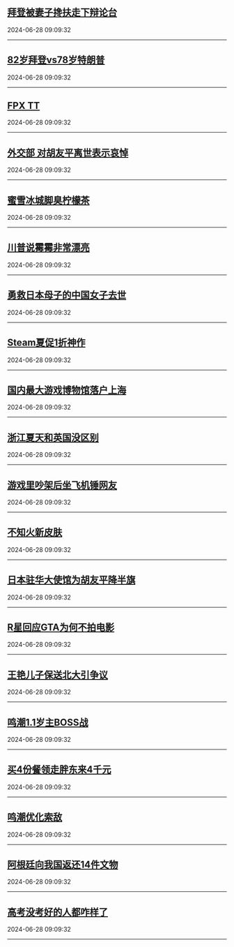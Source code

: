 ## [拜登被妻子搀扶走下辩论台](https://search.bilibili.com/all?vt=36849326&keyword=%E6%8B%9C%E7%99%BB%E8%A2%AB%E5%A6%BB%E5%AD%90%E6%90%80%E6%89%B6%E8%B5%B0%E4%B8%8B%E8%BE%A9%E8%AE%BA%E5%8F%B0&order=click)

2024-06-28 09:09:32

---
## [82岁拜登vs78岁特朗普](https://search.bilibili.com/all?vt=36849326&keyword=82%E5%B2%81%E6%8B%9C%E7%99%BBvs78%E5%B2%81%E7%89%B9%E6%9C%97%E6%99%AE&order=click)

2024-06-28 09:09:32

---
## [FPX TT](https://search.bilibili.com/all?vt=36849326&keyword=FPX+TT&order=click)

2024-06-28 09:09:32

---
## [外交部 对胡友平离世表示哀悼](https://search.bilibili.com/all?vt=36849326&keyword=%E5%A4%96%E4%BA%A4%E9%83%A8+%E5%AF%B9%E8%83%A1%E5%8F%8B%E5%B9%B3%E7%A6%BB%E4%B8%96%E8%A1%A8%E7%A4%BA%E5%93%80%E6%82%BC&order=click)

2024-06-28 09:09:32

---
## [蜜雪冰城脚臭柠檬茶](https://search.bilibili.com/all?vt=36849326&keyword=%E8%9C%9C%E9%9B%AA%E5%86%B0%E5%9F%8E%E8%84%9A%E8%87%AD%E6%9F%A0%E6%AA%AC%E8%8C%B6&order=click)

2024-06-28 09:09:32

---
## [川普说霉霉非常漂亮](https://search.bilibili.com/all?vt=36849326&keyword=%E5%B7%9D%E6%99%AE%E8%AF%B4%E9%9C%89%E9%9C%89%E9%9D%9E%E5%B8%B8%E6%BC%82%E4%BA%AE&order=click)

2024-06-28 09:09:32

---
## [勇救日本母子的中国女子去世](https://search.bilibili.com/all?vt=36849326&keyword=%E5%8B%87%E6%95%91%E6%97%A5%E6%9C%AC%E6%AF%8D%E5%AD%90%E7%9A%84%E4%B8%AD%E5%9B%BD%E5%A5%B3%E5%AD%90%E5%8E%BB%E4%B8%96&order=click)

2024-06-28 09:09:32

---
## [Steam夏促1折神作](https://search.bilibili.com/all?vt=36849326&keyword=Steam%E5%A4%8F%E4%BF%831%E6%8A%98%E7%A5%9E%E4%BD%9C&order=click)

2024-06-28 09:09:32

---
## [国内最大游戏博物馆落户上海](https://search.bilibili.com/all?vt=36849326&keyword=%E5%9B%BD%E5%86%85%E6%9C%80%E5%A4%A7%E6%B8%B8%E6%88%8F%E5%8D%9A%E7%89%A9%E9%A6%86%E8%90%BD%E6%88%B7%E4%B8%8A%E6%B5%B7&order=click)

2024-06-28 09:09:32

---
## [浙江夏天和英国没区别](https://search.bilibili.com/all?vt=36849326&keyword=%E6%B5%99%E6%B1%9F%E5%A4%8F%E5%A4%A9%E5%92%8C%E8%8B%B1%E5%9B%BD%E6%B2%A1%E5%8C%BA%E5%88%AB&order=click)

2024-06-28 09:09:32

---
## [游戏里吵架后坐飞机锤网友](https://search.bilibili.com/all?vt=36849326&keyword=%E6%B8%B8%E6%88%8F%E9%87%8C%E5%90%B5%E6%9E%B6%E5%90%8E%E5%9D%90%E9%A3%9E%E6%9C%BA%E9%94%A4%E7%BD%91%E5%8F%8B&order=click)

2024-06-28 09:09:32

---
## [不知火新皮肤](https://search.bilibili.com/all?vt=36849326&keyword=%E4%B8%8D%E7%9F%A5%E7%81%AB%E6%96%B0%E7%9A%AE%E8%82%A4&order=click)

2024-06-28 09:09:32

---
## [日本驻华大使馆为胡友平降半旗](https://search.bilibili.com/all?vt=36849326&keyword=%E6%97%A5%E6%9C%AC%E9%A9%BB%E5%8D%8E%E5%A4%A7%E4%BD%BF%E9%A6%86%E4%B8%BA%E8%83%A1%E5%8F%8B%E5%B9%B3%E9%99%8D%E5%8D%8A%E6%97%97&order=click)

2024-06-28 09:09:32

---
## [R星回应GTA为何不拍电影](https://search.bilibili.com/all?vt=36849326&keyword=R%E6%98%9F%E5%9B%9E%E5%BA%94GTA%E4%B8%BA%E4%BD%95%E4%B8%8D%E6%8B%8D%E7%94%B5%E5%BD%B1&order=click)

2024-06-28 09:09:32

---
## [王艳儿子保送北大引争议](https://search.bilibili.com/all?vt=36849326&keyword=%E7%8E%8B%E8%89%B3%E5%84%BF%E5%AD%90%E4%BF%9D%E9%80%81%E5%8C%97%E5%A4%A7%E5%BC%95%E4%BA%89%E8%AE%AE&order=click)

2024-06-28 09:09:32

---
## [鸣潮1.1岁主BOSS战](https://search.bilibili.com/all?vt=36849326&keyword=%E9%B8%A3%E6%BD%AE1.1%E5%B2%81%E4%B8%BBBOSS%E6%88%98&order=click)

2024-06-28 09:09:32

---
## [买4份餐领走胖东来4千元](https://search.bilibili.com/all?vt=36849326&keyword=%E4%B9%B04%E4%BB%BD%E9%A4%90%E9%A2%86%E8%B5%B0%E8%83%96%E4%B8%9C%E6%9D%A54%E5%8D%83%E5%85%83&order=click)

2024-06-28 09:09:32

---
## [鸣潮优化索敌](https://search.bilibili.com/all?vt=36849326&keyword=%E9%B8%A3%E6%BD%AE%E4%BC%98%E5%8C%96%E7%B4%A2%E6%95%8C&order=click)

2024-06-28 09:09:32

---
## [阿根廷向我国返还14件文物](https://search.bilibili.com/all?vt=36849326&keyword=%E9%98%BF%E6%A0%B9%E5%BB%B7%E5%90%91%E6%88%91%E5%9B%BD%E8%BF%94%E8%BF%9814%E4%BB%B6%E6%96%87%E7%89%A9&order=click)

2024-06-28 09:09:32

---
## [高考没考好的人都咋样了](https://search.bilibili.com/all?vt=36849326&keyword=%E9%AB%98%E8%80%83%E6%B2%A1%E8%80%83%E5%A5%BD%E7%9A%84%E4%BA%BA%E9%83%BD%E5%92%8B%E6%A0%B7%E4%BA%86&order=click)

2024-06-28 09:09:32

---
